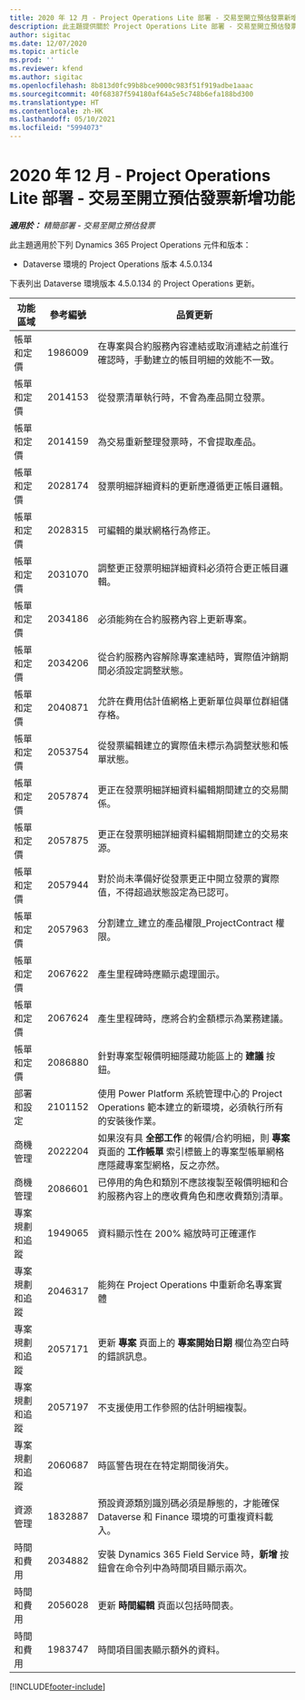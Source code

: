 ```yaml
---
title: 2020 年 12 月 - Project Operations Lite 部署 - 交易至開立預估發票新增功能
description: 此主題提供關於 Project Operations Lite 部署 - 交易至開立預估發票 2020 年 12 月版本中所提供之品質更新的資訊。
author: sigitac
ms.date: 12/07/2020
ms.topic: article
ms.prod: ''
ms.reviewer: kfend
ms.author: sigitac
ms.openlocfilehash: 8b813d0fc99b8bce9000c983f51f919adbe1aaac
ms.sourcegitcommit: 40f68387f594180af64a5e5c748b6efa188bd300
ms.translationtype: HT
ms.contentlocale: zh-HK
ms.lasthandoff: 05/10/2021
ms.locfileid: "5994073"
---
```

# <a name="whats-new-december-2020---project-operations-lite-deployment---deal-to-proforma-invoicing"></a>2020 年 12 月 - Project Operations Lite 部署 - 交易至開立預估發票新增功能

_**適用於：** 精簡部署 - 交易至開立預估發票_

此主題適用於下列 Dynamics 365 Project Operations 元件和版本：

  - Dataverse 環境的 Project Operations 版本 4.5.0.134 

下表列出 Dataverse 環境版本 4.5.0.134 的 Project Operations 更新。

| **功能區域** | **參考編號** | **品質更新** |
| --- | --- | --- |
| 帳單和定價 | 1986009 | 在專案與合約服務內容連結或取消連結之前進行確認時，手動建立的帳目明細的效能不一致。 |
| 帳單和定價 | 2014153 | 從發票清單執行時，不會為產品開立發票。 |
| 帳單和定價 | 2014159 | 為交易重新整理發票時，不會提取產品。 |
| 帳單和定價 | 2028174 | 發票明細詳細資料的更新應遵循更正帳目邏輯。 |
| 帳單和定價 | 2028315 | 可編輯的巢狀網格行為修正。 |
| 帳單和定價 | 2031070 | 調整更正發票明細詳細資料必須符合更正帳目邏輯。 |
| 帳單和定價 | 2034186 | 必須能夠在合約服務內容上更新專案。 |
| 帳單和定價 | 2034206 | 從合約服務內容解除專案連結時，實際值沖銷期間必須設定調整狀態。 |
| 帳單和定價 | 2040871 | 允許在費用估計值網格上更新單位與單位群組儲存格。 |
| 帳單和定價 | 2053754 | 從發票編輯建立的實際值未標示為調整狀態和帳單狀態。 |
| 帳單和定價 | 2057874 | 更正在發票明細詳細資料編輯期間建立的交易關係。 |
| 帳單和定價 | 2057875 | 更正在發票明細詳細資料編輯期間建立的交易來源。 |
| 帳單和定價 | 2057944 | 對於尚未準備好從發票更正中開立發票的實際值，不得超過狀態設定為已認可。 |
| 帳單和定價 | 2057963 | 分割建立\_建立的產品權限\_ProjectContract 權限。 |
| 帳單和定價 | 2067622 | 產生里程碑時應顯示處理圖示。 |
| 帳單和定價 | 2067624 | 產生里程碑時，應將合約金額標示為業務建議。 |
| 帳單和定價 | 2086880 | 針對專案型報價明細隱藏功能區上的 **建議** 按鈕。 |
| 部署和設定 | 2101152 | 使用 Power Platform 系統管理中心的 Project Operations 範本建立的新環境，必須執行所有的安裝後作業。 |
|   商機管理 | 2022204 | 如果沒有具 **全部工作** 的報價/合約明細，則 **專案** 頁面的 **工作帳單** 索引標籤上的專案型帳單網格應隱藏專案型網格，反之亦然。 |
|   商機管理 | 2086601 | 已停用的角色和類別不應該複製至報價明細和合約服務內容上的應收費角色和應收費類別清單。 |
| 專案規劃和追蹤 | 1949065 | 資料顯示性在 200% 縮放時可正確運作 |
| 專案規劃和追蹤 | 2046317 | 能夠在 Project Operations 中重新命名專案實體 |
| 專案規劃和追蹤 | 2057171 | 更新 **專案** 頁面上的 **專案開始日期** 欄位為空白時的錯誤訊息。 |
| 專案規劃和追蹤 | 2057197 | 不支援使用工作參照的估計明細複製。 |
| 專案規劃和追蹤 | 2060687 | 時區警告現在在特定期間後消失。 |
| 資源管理 | 1832887 | 預設資源類別識別碼必須是靜態的，才能確保 Dataverse 和 Finance 環境的可重複資料載入。 |
| 時間和費用 | 2034882 | 安裝 Dynamics 365 Field Service 時，**新增** 按鈕會在命令列中為時間項目顯示兩次。 |
| 時間和費用 | 2056028 | 更新 **時間編輯** 頁面以包括時間表。 |
| 時間和費用 | 1983747 | 時間項目圖表顯示額外的資料。 |


[!INCLUDE[footer-include](../../includes/footer-banner.md)]